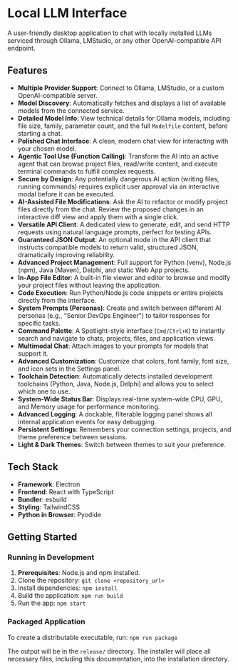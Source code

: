 # Local LLM Interface

A user-friendly desktop application to chat with locally installed LLMs serviced through Ollama, LMStudio, or any other OpenAI-compatible API endpoint.

## Features

- **Multiple Provider Support**: Connect to Ollama, LMStudio, or a custom OpenAI-compatible server.
- **Model Discovery**: Automatically fetches and displays a list of available models from the connected service.
- **Detailed Model Info**: View technical details for Ollama models, including file size, family, parameter count, and the full `Modelfile` content, before starting a chat.
- **Polished Chat Interface**: A clean, modern chat view for interacting with your chosen model.
- **Agentic Tool Use (Function Calling)**: Transform the AI into an active agent that can browse project files, read/write content, and execute terminal commands to fulfill complex requests.
- **Secure by Design**: Any potentially dangerous AI action (writing files, running commands) requires explicit user approval via an interactive modal before it can be executed.
- **AI-Assisted File Modifications**: Ask the AI to refactor or modify project files directly from the chat. Review the proposed changes in an interactive diff view and apply them with a single click.
- **Versatile API Client**: A dedicated view to generate, edit, and send HTTP requests using natural language prompts, perfect for testing APIs.
- **Guaranteed JSON Output**: An optional mode in the API client that instructs compatible models to return valid, structured JSON, dramatically improving reliability.
- **Advanced Project Management**: Full support for Python (venv), Node.js (npm), Java (Maven), Delphi, and static Web App projects.
- **In-App File Editor**: A built-in file viewer and editor to browse and modify your project files without leaving the application.
- **Code Execution**: Run Python/Node.js code snippets or entire projects directly from the interface.
- **System Prompts (Personas)**: Create and switch between different AI personas (e.g., "Senior DevOps Engineer") to tailor responses for specific tasks.
- **Command Palette**: A Spotlight-style interface (`Cmd/Ctrl+K`) to instantly search and navigate to chats, projects, files, and application views.
- **Multimodal Chat**: Attach images to your prompts for models that support it.
- **Advanced Customization**: Customize chat colors, font family, font size, and icon sets in the Settings panel.
- **Toolchain Detection**: Automatically detects installed development toolchains (Python, Java, Node.js, Delphi) and allows you to select which one to use.
- **System-Wide Status Bar**: Displays real-time system-wide CPU, GPU, and Memory usage for performance monitoring.
- **Advanced Logging**: A dockable, filterable logging panel shows all internal application events for easy debugging.
- **Persistent Settings**: Remembers your connection settings, projects, and theme preference between sessions.
- **Light & Dark Themes**: Switch between themes to suit your preference.

## Tech Stack

- **Framework**: Electron
- **Frontend**: React with TypeScript
- **Bundler**: esbuild
- **Styling**: TailwindCSS
- **Python in Browser**: Pyodide

## Getting Started

### Running in Development

1.  **Prerequisites**: Node.js and npm installed.
2.  Clone the repository: `git clone <repository_url>`
3.  Install dependencies: `npm install`
4.  Build the application: `npm run build`
5.  Run the app: `npm start`

### Packaged Application

To create a distributable executable, run:
`npm run package`

The output will be in the `release/` directory. The installer will place all necessary files, including this documentation, into the installation directory.
